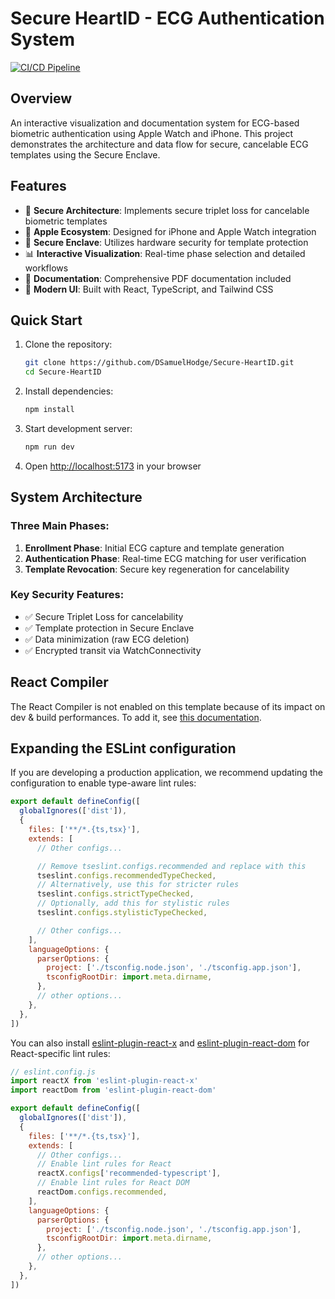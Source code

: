 # Secure HeartID - ECG Authentication System

[![CI/CD Pipeline](https://github.com/DSamuelHodge/Secure-HeartID/actions/workflows/ci.yml/badge.svg)](https://github.com/DSamuelHodge/Secure-HeartID/actions/workflows/ci.yml)

## Overview

An interactive visualization and documentation system for ECG-based biometric authentication using Apple Watch and iPhone. This project demonstrates the architecture and data flow for secure, cancelable ECG templates using the Secure Enclave.

## Features

- 🔐 **Secure Architecture**: Implements secure triplet loss for cancelable biometric templates
- 📱 **Apple Ecosystem**: Designed for iPhone and Apple Watch integration
- 🔑 **Secure Enclave**: Utilizes hardware security for template protection
- 📊 **Interactive Visualization**: Real-time phase selection and detailed workflows
- 📄 **Documentation**: Comprehensive PDF documentation included
- 🎨 **Modern UI**: Built with React, TypeScript, and Tailwind CSS

## Quick Start

1. Clone the repository:
   ```bash
   git clone https://github.com/DSamuelHodge/Secure-HeartID.git
   cd Secure-HeartID
   ```

2. Install dependencies:
   ```bash
   npm install
   ```

3. Start development server:
   ```bash
   npm run dev
   ```

4. Open [http://localhost:5173](http://localhost:5173) in your browser

## System Architecture

### Three Main Phases:
1. **Enrollment Phase**: Initial ECG capture and template generation
2. **Authentication Phase**: Real-time ECG matching for user verification  
3. **Template Revocation**: Secure key regeneration for cancelability

### Key Security Features:
- ✅ Secure Triplet Loss for cancelability
- ✅ Template protection in Secure Enclave
- ✅ Data minimization (raw ECG deletion)
- ✅ Encrypted transit via WatchConnectivity

## React Compiler

The React Compiler is not enabled on this template because of its impact on dev & build performances. To add it, see [this documentation](https://react.dev/learn/react-compiler/installation).

## Expanding the ESLint configuration

If you are developing a production application, we recommend updating the configuration to enable type-aware lint rules:

```js
export default defineConfig([
  globalIgnores(['dist']),
  {
    files: ['**/*.{ts,tsx}'],
    extends: [
      // Other configs...

      // Remove tseslint.configs.recommended and replace with this
      tseslint.configs.recommendedTypeChecked,
      // Alternatively, use this for stricter rules
      tseslint.configs.strictTypeChecked,
      // Optionally, add this for stylistic rules
      tseslint.configs.stylisticTypeChecked,

      // Other configs...
    ],
    languageOptions: {
      parserOptions: {
        project: ['./tsconfig.node.json', './tsconfig.app.json'],
        tsconfigRootDir: import.meta.dirname,
      },
      // other options...
    },
  },
])
```

You can also install [eslint-plugin-react-x](https://github.com/Rel1cx/eslint-react/tree/main/packages/plugins/eslint-plugin-react-x) and [eslint-plugin-react-dom](https://github.com/Rel1cx/eslint-react/tree/main/packages/plugins/eslint-plugin-react-dom) for React-specific lint rules:

```js
// eslint.config.js
import reactX from 'eslint-plugin-react-x'
import reactDom from 'eslint-plugin-react-dom'

export default defineConfig([
  globalIgnores(['dist']),
  {
    files: ['**/*.{ts,tsx}'],
    extends: [
      // Other configs...
      // Enable lint rules for React
      reactX.configs['recommended-typescript'],
      // Enable lint rules for React DOM
      reactDom.configs.recommended,
    ],
    languageOptions: {
      parserOptions: {
        project: ['./tsconfig.node.json', './tsconfig.app.json'],
        tsconfigRootDir: import.meta.dirname,
      },
      // other options...
    },
  },
])
```

